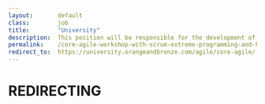 ```yaml
---
layout:       default
class:        job
title:        "University"
description:  This position will be responsible for the development of design prototypes, site navigation and layout of content for various web projects.
permalink:    /core-agile-workshop-with-scrum-extreme-programming-and-kanban
redirect_to:  https://university.orangeandbronze.com/agile/core-agile/
---
```

<h1>REDIRECTING</h1>
